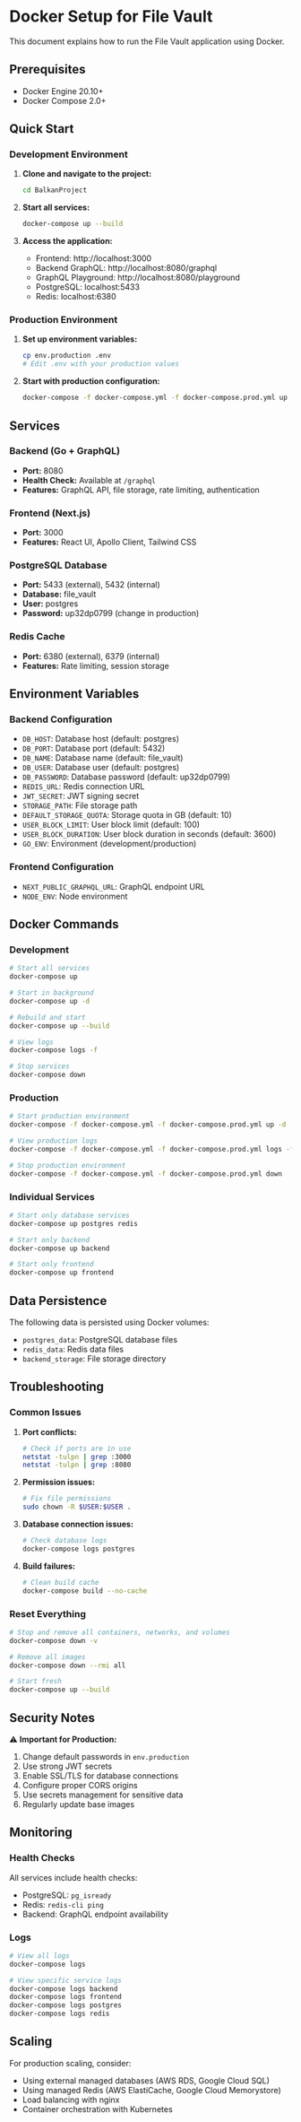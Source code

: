 # Docker Setup for File Vault

This document explains how to run the File Vault application using Docker.

## Prerequisites

- Docker Engine 20.10+
- Docker Compose 2.0+

## Quick Start

### Development Environment

1. **Clone and navigate to the project:**
   ```bash
   cd BalkanProject
   ```

2. **Start all services:**
   ```bash
   docker-compose up --build
   ```

3. **Access the application:**
   - Frontend: http://localhost:3000
   - Backend GraphQL: http://localhost:8080/graphql
   - GraphQL Playground: http://localhost:8080/playground
   - PostgreSQL: localhost:5433
   - Redis: localhost:6380

### Production Environment

1. **Set up environment variables:**
   ```bash
   cp env.production .env
   # Edit .env with your production values
   ```

2. **Start with production configuration:**
   ```bash
   docker-compose -f docker-compose.yml -f docker-compose.prod.yml up -d
   ```

## Services

### Backend (Go + GraphQL)
- **Port:** 8080
- **Health Check:** Available at `/graphql`
- **Features:** GraphQL API, file storage, rate limiting, authentication

### Frontend (Next.js)
- **Port:** 3000
- **Features:** React UI, Apollo Client, Tailwind CSS

### PostgreSQL Database
- **Port:** 5433 (external), 5432 (internal)
- **Database:** file_vault
- **User:** postgres
- **Password:** up32dp0799 (change in production)

### Redis Cache
- **Port:** 6380 (external), 6379 (internal)
- **Features:** Rate limiting, session storage

## Environment Variables

### Backend Configuration
- `DB_HOST`: Database host (default: postgres)
- `DB_PORT`: Database port (default: 5432)
- `DB_NAME`: Database name (default: file_vault)
- `DB_USER`: Database user (default: postgres)
- `DB_PASSWORD`: Database password (default: up32dp0799)
- `REDIS_URL`: Redis connection URL
- `JWT_SECRET`: JWT signing secret
- `STORAGE_PATH`: File storage path
- `DEFAULT_STORAGE_QUOTA`: Storage quota in GB (default: 10)
- `USER_BLOCK_LIMIT`: User block limit (default: 100)
- `USER_BLOCK_DURATION`: User block duration in seconds (default: 3600)
- `GO_ENV`: Environment (development/production)

### Frontend Configuration
- `NEXT_PUBLIC_GRAPHQL_URL`: GraphQL endpoint URL
- `NODE_ENV`: Node environment

## Docker Commands

### Development
```bash
# Start all services
docker-compose up

# Start in background
docker-compose up -d

# Rebuild and start
docker-compose up --build

# View logs
docker-compose logs -f

# Stop services
docker-compose down
```

### Production
```bash
# Start production environment
docker-compose -f docker-compose.yml -f docker-compose.prod.yml up -d

# View production logs
docker-compose -f docker-compose.yml -f docker-compose.prod.yml logs -f

# Stop production environment
docker-compose -f docker-compose.yml -f docker-compose.prod.yml down
```

### Individual Services
```bash
# Start only database services
docker-compose up postgres redis

# Start only backend
docker-compose up backend

# Start only frontend
docker-compose up frontend
```

## Data Persistence

The following data is persisted using Docker volumes:
- `postgres_data`: PostgreSQL database files
- `redis_data`: Redis data files
- `backend_storage`: File storage directory

## Troubleshooting

### Common Issues

1. **Port conflicts:**
   ```bash
   # Check if ports are in use
   netstat -tulpn | grep :3000
   netstat -tulpn | grep :8080
   ```

2. **Permission issues:**
   ```bash
   # Fix file permissions
   sudo chown -R $USER:$USER .
   ```

3. **Database connection issues:**
   ```bash
   # Check database logs
   docker-compose logs postgres
   ```

4. **Build failures:**
   ```bash
   # Clean build cache
   docker-compose build --no-cache
   ```

### Reset Everything
```bash
# Stop and remove all containers, networks, and volumes
docker-compose down -v

# Remove all images
docker-compose down --rmi all

# Start fresh
docker-compose up --build
```

## Security Notes

⚠️ **Important for Production:**

1. Change default passwords in `env.production`
2. Use strong JWT secrets
3. Enable SSL/TLS for database connections
4. Configure proper CORS origins
5. Use secrets management for sensitive data
6. Regularly update base images

## Monitoring

### Health Checks
All services include health checks:
- PostgreSQL: `pg_isready`
- Redis: `redis-cli ping`
- Backend: GraphQL endpoint availability

### Logs
```bash
# View all logs
docker-compose logs

# View specific service logs
docker-compose logs backend
docker-compose logs frontend
docker-compose logs postgres
docker-compose logs redis
```

## Scaling

For production scaling, consider:
- Using external managed databases (AWS RDS, Google Cloud SQL)
- Using managed Redis (AWS ElastiCache, Google Cloud Memorystore)
- Load balancing with nginx
- Container orchestration with Kubernetes
